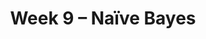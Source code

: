---
    title: Week 9 – Naïve Bayes
    weekNumber: 9
    days:
      - date: 2021-11-22
        events:
          "**HW 7**{: .label .label-hw } **[Conditional Probability and Independence (due 11/22)](../resources/homework/hw07.pdf)**":
          "**SRV 7**{: .label .label-survey } **Survey 7 (due 11/22)**":
      - date: 2021-11-23
        events:
          "**LEC 16**{: .label .label-lecture } Naïve Bayes":
      - date: 2021-11-25
        events:
          "N/A (Thanksgiving)":
---
